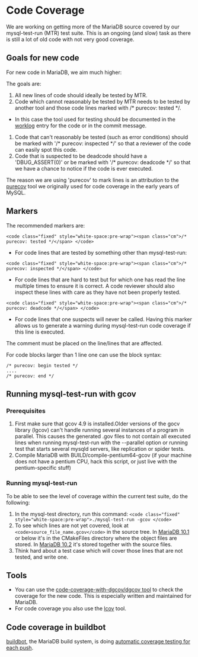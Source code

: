 
# Code Coverage

We are working on getting more of the MariaDB source covered by our
mysql-test-run (MTR) test suite. This is an ongoing (and slow) task as there is
still a lot of old code with not very good coverage.


## Goals for new code


For new code in MariaDB, we aim much higher:


The goals are:


1. All new lines of code should ideally be tested by MTR.
1. Code which cannot reasonably be tested by MTR needs to be tested by another
 tool and those code lines marked with /* purecov: tested */.

  * In this case the tool used for testing should be documented in the
 [worklog](worklog-quality-checklist-template.md) entry for the code or in the commit message.
1. Code that can't reasonably be tested (such as error conditions) should be
 marked with '/* purecov: inspected */' so that a reviewer of the code can
 easily spot this code.
1. Code that is suspected to be deadcode should have a 'DBUG_ASSERT(0)' or be
 marked with '/* purecov: deadcode */' so that we have a chance to notice if
 the code is ever executed.


The reason we are using 'purecov' to mark lines is an attribution to the
[purecov](https://mariadb.com/kb/en/ftp://ftp.software.ibm.com/software/rational/docs/v2002/dev_tools/purecov/html/ht_intro_pc.htm)
tool we originally used for code coverage in the early years of MySQL.


## Markers


The recommended markers are:


`<code class="fixed" style="white-space:pre-wrap"><span class="cm">/* purecov: tested */</span>
</code>`


* For code lines that are tested by something other than
 mysql-test-run:


`<code class="fixed" style="white-space:pre-wrap"><span class="cm">/* purecov: inspected */</span>
</code>`


* For code lines that are hard to test but for which one has read the line
 multiple times to ensure it is correct. A code reviewer should also
 inspect these lines with care as they have not been properly tested.


`<code class="fixed" style="white-space:pre-wrap"><span class="cm">/* purecov: deadcode */</span>
</code>`


* For code lines that one suspects will never be called. Having this marker
 allows us to generate a warning during mysql-test-run code coverage if
 this line is executed.


The comment must be placed on the line/lines that are affected.


For code blocks larger than 1 line one can use the block syntax:


```
/* purecov: begin tested */
....
/* purecov: end */
```

## Running mysql-test-run with gcov


### Prerequisites


1. First make sure that gcov 4.9 is installed.Older versions of the gocv library (lgcov) can't
handle running several instances of a program in parallel. This causes the generated .gov files to not
contain all executed lines when running mysql-test-run with the --parallel option or running test that starts several mysqld servers, like replication or spider tests.
1. Compile MariaDB with BUILD/compile-pentium64-gcov (if your machine does not
 have a pentium CPU, hack this script, or just live with the pentium-specific stuff)


### Running mysql-test-run


To be able to see the level of coverage within the current test suite, do the
following:


1. In the mysql-test directory, run this
 command: `<code class="fixed" style="white-space:pre-wrap">./mysql-test-run -gcov
</code>`
1. To see which lines are not yet covered, look at `<code>source_file_name.gcov</code>` in
 the source tree. In [MariaDB 10.1](../../../../../../release-notes/mariadb-community-server/what-is-mariadb-1010.md) or below it's in the CMakeFiles directory where the object files are stored. In [MariaDB 10.2](../../../../../../release-notes/mariadb-community-server/what-is-mariadb-102.md) it's stored together with the source files.
1. Think hard about a test case which will cover those lines that are not tested, and write one.


## Tools


* You can use the [code-coverage-with-dgcov/dgcov tool](https://mariadb.com/kb/en/code-coverage-with-dgcov/dgcov_tool) to check the coverage for the new code. This is especially written and maintained for MariaDB.
* For code coverage you also use the [lcov](https://fedora13.selfip.org/lcov/) tool.


## Code coverage in buildbot


[buildbot](../tools/buildbot/buildbot-setup/buildbot-setup-for-virtual-machines/buildbot-setup-for-virtual-machines-debian/buildbot-setup-for-virtual-machines-debian-4-i386.md), the MariaDB build system, is doing [automatic coverage testing for each push](https://buildbot.askmonty.org/buildbot/builders/kvm-dgcov-jaunty-i386).

